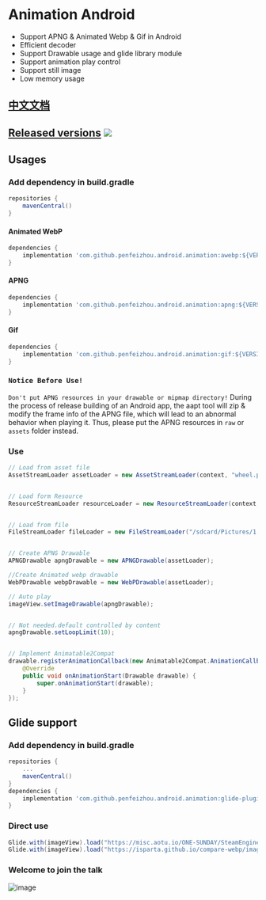 # Animation Android
* Support APNG & Animated Webp & Gif in Android
* Efficient decoder
* Support Drawable usage and glide library module
* Support animation play control
* Support still image
* Low memory usage

## [中文文档](https://github.com/penfeizhou/APNG4Android/blob/master/README-zh_CN.md)

## [Released versions](https://github.com/penfeizhou/APNG4Android/releases) ![](https://img.shields.io/maven-central/v/com.github.penfeizhou.android.animation/glide-plugin)

## Usages

### Add dependency in build.gradle

```gradle
repositories {
    mavenCentral()
}
```
#### Animated WebP
```gradle
dependencies {
    implementation 'com.github.penfeizhou.android.animation:awebp:${VERSION}'
}
```
#### APNG
```gradle
dependencies {
    implementation 'com.github.penfeizhou.android.animation:apng:${VERSION}'
}
```
#### Gif
```gradle
dependencies {
    implementation 'com.github.penfeizhou.android.animation:gif:${VERSION}'
}
```

### `Notice Before Use!`
`Don't put APNG resources in your drawable or mipmap directory!` During the process of release building of an Android app, the aapt tool will zip & modify the frame info of the APNG file, which will lead to an abnormal behavior when playing it. Thus, please put the APNG resources in `raw` or `assets` folder instead.

### Use

```java
// Load from asset file
AssetStreamLoader assetLoader = new AssetStreamLoader(context, "wheel.png");


// Load form Resource
ResourceStreamLoader resourceLoader = new ResourceStreamLoader(context, R.drawable.sample);


// Load from file
FileStreamLoader fileLoader = new FileStreamLoader("/sdcard/Pictures/1.webp");


// Create APNG Drawable
APNGDrawable apngDrawable = new APNGDrawable(assetLoader);

//Create Animated webp drawable
WebPDrawable webpDrawable = new WebPDrawable(assetLoader);

// Auto play
imageView.setImageDrawable(apngDrawable);


// Not needed.default controlled by content
apngDrawable.setLoopLimit(10);


// Implement Animatable2Compat
drawable.registerAnimationCallback(new Animatable2Compat.AnimationCallback() {
    @Override
    public void onAnimationStart(Drawable drawable) {
        super.onAnimationStart(drawable);
    }
});
```
## Glide support

### Add dependency in build.gradle

```gradle
repositories {
    ...
    mavenCentral()
}
dependencies {
    implementation 'com.github.penfeizhou.android.animation:glide-plugin:${VERSION}'
}
```
### Direct use

```java
Glide.with(imageView).load("https://misc.aotu.io/ONE-SUNDAY/SteamEngine.png").into(imageView);
Glide.with(imageView).load("https://isparta.github.io/compare-webp/image/gif_webp/webp/2.webp").into(imageView);
```
### Welcome to join the talk
![image](https://user-images.githubusercontent.com/9526211/176335782-65f28250-b595-456b-8ee9-4b1c5139acba.png)
